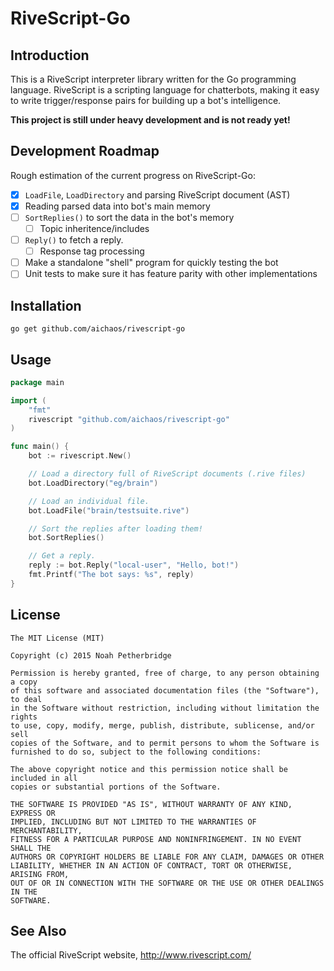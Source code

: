 # RiveScript-Go

## Introduction

This is a RiveScript interpreter library written for the Go programming
language. RiveScript is a scripting language for chatterbots, making it easy
to write trigger/response pairs for building up a bot's intelligence.

**This project is still under heavy development and is not ready yet!**

## Development Roadmap

Rough estimation of the current progress on RiveScript-Go:

- [x] `LoadFile`, `LoadDirectory` and parsing RiveScript document (AST)
- [x] Reading parsed data into bot's main memory
- [ ] `SortReplies()` to sort the data in the bot's memory
  - [ ] Topic inheritence/includes
- [ ] `Reply()` to fetch a reply.
  - [ ] Response tag processing
- [ ] Make a standalone "shell" program for quickly testing the bot
- [ ] Unit tests to make sure it has feature parity with other implementations

## Installation

`go get github.com/aichaos/rivescript-go`

## Usage

```go
package main

import (
    "fmt"
    rivescript "github.com/aichaos/rivescript-go"
)

func main() {
    bot := rivescript.New()

    // Load a directory full of RiveScript documents (.rive files)
    bot.LoadDirectory("eg/brain")

    // Load an individual file.
    bot.LoadFile("brain/testsuite.rive")

    // Sort the replies after loading them!
    bot.SortReplies()

    // Get a reply.
    reply := bot.Reply("local-user", "Hello, bot!")
    fmt.Printf("The bot says: %s", reply)
}
```

## License

```
The MIT License (MIT)

Copyright (c) 2015 Noah Petherbridge

Permission is hereby granted, free of charge, to any person obtaining a copy
of this software and associated documentation files (the "Software"), to deal
in the Software without restriction, including without limitation the rights
to use, copy, modify, merge, publish, distribute, sublicense, and/or sell
copies of the Software, and to permit persons to whom the Software is
furnished to do so, subject to the following conditions:

The above copyright notice and this permission notice shall be included in all
copies or substantial portions of the Software.

THE SOFTWARE IS PROVIDED "AS IS", WITHOUT WARRANTY OF ANY KIND, EXPRESS OR
IMPLIED, INCLUDING BUT NOT LIMITED TO THE WARRANTIES OF MERCHANTABILITY,
FITNESS FOR A PARTICULAR PURPOSE AND NONINFRINGEMENT. IN NO EVENT SHALL THE
AUTHORS OR COPYRIGHT HOLDERS BE LIABLE FOR ANY CLAIM, DAMAGES OR OTHER
LIABILITY, WHETHER IN AN ACTION OF CONTRACT, TORT OR OTHERWISE, ARISING FROM,
OUT OF OR IN CONNECTION WITH THE SOFTWARE OR THE USE OR OTHER DEALINGS IN THE
SOFTWARE.
```

## See Also

The official RiveScript website, http://www.rivescript.com/
